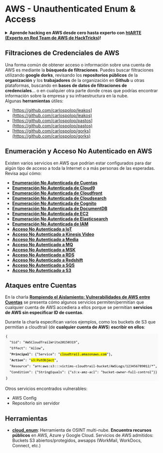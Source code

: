 # AWS - Unauthenticated Enum & Access

<details>

<summary><strong>Aprende hacking en AWS desde cero hasta experto con</strong> <a href="https://training.hacktricks.xyz/courses/arte"><strong>htARTE (Experto en Red Team de AWS de HackTricks)</strong></a><strong>!</strong></summary>

Otras formas de apoyar a HackTricks:

* Si deseas ver tu **empresa anunciada en HackTricks** o **descargar HackTricks en PDF** Consulta los [**PLANES DE SUSCRIPCIÓN**](https://github.com/sponsors/carlospolop)!
* Obtén [**merchandising oficial de PEASS & HackTricks**](https://peass.creator-spring.com)
* Descubre [**La Familia PEASS**](https://opensea.io/collection/the-peass-family), nuestra colección exclusiva de [**NFTs**](https://opensea.io/collection/the-peass-family)
* **Únete al** 💬 [**grupo de Discord**](https://discord.gg/hRep4RUj7f) o al [**grupo de telegram**](https://t.me/peass) o **síguenos** en **Twitter** 🐦 [**@hacktricks\_live**](https://twitter.com/hacktricks\_live)**.**
* **Comparte tus trucos de hacking enviando PRs a los repositorios de** [**HackTricks**](https://github.com/carlospolop/hacktricks) y [**HackTricks Cloud**](https://github.com/carlospolop/hacktricks-cloud).

</details>

## Filtraciones de Credenciales de AWS

Una forma común de obtener acceso o información sobre una cuenta de AWS es mediante la **búsqueda de filtraciones**. Puedes buscar filtraciones utilizando **google dorks**, revisando los **repositorios públicos** de la **organización** y los **trabajadores** de la organización en **Github** u otras plataformas, buscando en **bases de datos de filtraciones de credenciales**... o en cualquier otra parte donde creas que podrías encontrar información sobre la empresa y su infraestructura en la nube.\
Algunas **herramientas** útiles:

* [https://github.com/carlospolop/leakos](https://github.com/carlospolop/leakos)
* [https://github.com/carlospolop/pastos](https://github.com/carlospolop/pastos)
* [https://github.com/carlospolop/gorks](https://github.com/carlospolop/gorks)

## Enumeración y Acceso No Autenticado en AWS

Existen varios servicios en AWS que podrían estar configurados para dar algún tipo de acceso a toda la Internet o a más personas de las esperadas. Revisa aquí cómo:

* [**Enumeración No Autenticada de Cuentas**](aws-accounts-unauthenticated-enum.md)
* [**Enumeración No Autenticada de Cloud9**](https://github.com/carlospolop/hacktricks-cloud/blob/es/pentesting-cloud/aws-security/aws-unauthenticated-enum-access/broken-reference/README.md)
* [**Enumeración No Autenticada de Cloudfront**](aws-cloudfront-unauthenticated-enum.md)
* [**Enumeración No Autenticada de Cloudsearch**](https://github.com/carlospolop/hacktricks-cloud/blob/es/pentesting-cloud/aws-security/aws-unauthenticated-enum-access/broken-reference/README.md)
* [**Enumeración No Autenticada de Cognito**](aws-cognito-unauthenticated-enum.md)
* [**Enumeración No Autenticada de DocumentDB**](aws-documentdb-enum.md)
* [**Enumeración No Autenticada de EC2**](aws-ec2-unauthenticated-enum.md)
* [**Enumeración No Autenticada de Elasticsearch**](aws-elasticsearch-unauthenticated-enum.md)
* [**Enumeración No Autenticada de IAM**](aws-iam-and-sts-unauthenticated-enum.md)
* [**Acceso No Autenticado a IoT**](aws-iot-unauthenticated-enum.md)
* [**Acceso No Autenticado a Kinesis Video**](aws-kinesis-video-unauthenticated-enum.md)
* [**Acceso No Autenticado a Media**](aws-media-unauthenticated-enum.md)
* [**Acceso No Autenticado a MQ**](aws-mq-unauthenticated-enum.md)
* [**Acceso No Autenticado a MSK**](aws-msk-unauthenticated-enum.md)
* [**Acceso No Autenticado a RDS**](aws-rds-unauthenticated-enum.md)
* [**Acceso No Autenticado a Redshift**](aws-redshift-unauthenticated-enum.md)
* [**Acceso No Autenticado a SQS**](aws-sqs-unauthenticated-enum.md)
* [**Acceso No Autenticado a S3**](aws-s3-unauthenticated-enum.md)

## Ataques entre Cuentas

En la charla [**Rompiendo el Aislamiento: Vulnerabilidades de AWS entre Cuentas**](https://www.youtube.com/watch?v=JfEFIcpJ2wk) se presenta cómo algunos servicios permiten/permitían que cualquier cuenta de AWS accediera a ellos porque se permitían **servicios de AWS sin especificar ID de cuentas**.

Durante la charla especifican varios ejemplos, como los buckets de S3 que permitían a cloudtrail (de **cualquier cuenta de AWS**) **escribir en ellos**:

![](<../../../.gitbook/assets/image (38) (1).png>)

Otros servicios encontrados vulnerables:

* AWS Config
* Repositorio sin servidor

## Herramientas

* [**cloud\_enum**](https://github.com/initstring/cloud\_enum): Herramienta de OSINT multi-nube. **Encuentra recursos públicos** en AWS, Azure y Google Cloud. Servicios de AWS admitidos: Buckets S3 abiertos/protegidos, awsapps (WorkMail, WorkDocs, Connect, etc.)
